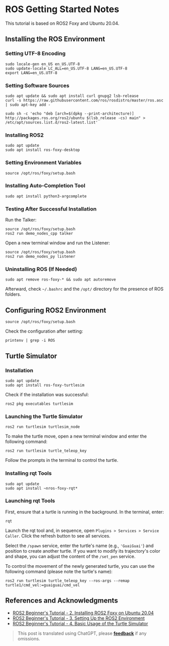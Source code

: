 # ROS Getting Started Notes

This tutorial is based on ROS2 Foxy and Ubuntu 20.04.

## Installing the ROS Environment

### Setting UTF-8 Encoding

```shell
sudo locale-gen en_US en_US.UTF-8
sudo update-locale LC_ALL=en_US.UTF-8 LANG=en_US.UTF-8
export LANG=en_US.UTF-8
```

### Setting Software Sources

```shell
sudo apt update && sudo apt install curl gnupg2 lsb-release
curl -s https://raw.githubusercontent.com/ros/rosdistro/master/ros.asc | sudo apt-key add -
```

```shell
sudo sh -c 'echo "deb [arch=$(dpkg --print-architecture)] http://packages.ros.org/ros2/ubuntu $(lsb_release -cs) main" > /etc/apt/sources.list.d/ros2-latest.list'
```

### Installing ROS2

```shell
sudo apt update
sudo apt install ros-foxy-desktop
```

### Setting Environment Variables

```shell
source /opt/ros/foxy/setup.bash
```

### Installing Auto-Completion Tool

```shell
sudo apt install python3-argcomplete
```

### Testing After Successful Installation

Run the Talker:

```shell
source /opt/ros/foxy/setup.bash
ros2 run demo_nodes_cpp talker
```

Open a new terminal window and run the Listener:

```shell
source /opt/ros/foxy/setup.bash
ros2 run demo_nodes_py listener
```

### Uninstalling ROS (If Needed)

```shell
sudo apt remove ros-foxy-* && sudo apt autoremove
```

Afterward, check `~/.bashrc` and the `/opt/` directory for the presence of ROS folders.

## Configuring ROS2 Environment

```shell
source /opt/ros/foxy/setup.bash
```

Check the configuration after setting:

```shell
printenv | grep -i ROS
```

## Turtle Simulator

### Installation

```shell
sudo apt update
sudo apt install ros-foxy-turtlesim
```

Check if the installation was successful:

```shell
ros2 pkg executables turtlesim
```

### Launching the Turtle Simulator

```shell
ros2 run turtlesim turtlesim_node
```

To make the turtle move, open a new terminal window and enter the following command:

```shell
ros2 run turtlesim turtle_teleop_key
```

Follow the prompts in the terminal to control the turtle.

### Installing rqt Tools

```shell
sudo apt update
sudo apt install ~nros-foxy-rqt*
```

### Launching rqt Tools

First, ensure that a turtle is running in the background. In the terminal, enter:

```shell
rqt
```

Launch the rqt tool and, in sequence, open `Plugins > Services > Service Caller`. Click the refresh button to see all services.

Select the `/spawn` service, enter the turtle's name (e.g., `'GuaiGuai'`) and position to create another turtle. If you want to modify its trajectory's color and shape, you can adjust the content of the `/set_pen` service.

To control the movement of the newly generated turtle, you can use the following command (please note the turtle's name):

```shell
ros2 run turtlesim turtle_teleop_key --ros-args --remap turtle1/cmd_vel:=guaiguai/cmd_vel
```

## References and Acknowledgments

- [ROS2 Beginner's Tutorial - 2. Installing ROS2 Foxy on Ubuntu 20.04](https://www.guyuehome.com/10226)
- [ROS2 Beginner's Tutorial - 3. Setting Up the ROS2 Environment](https://www.guyuehome.com/10243)
- [ROS2 Beginner's Tutorial - 4. Basic Usage of the Turtle Simulator](https://www.guyuehome.com/10386)

> This post is translated using ChatGPT, please [**feedback**](https://github.com/linyuxuanlin/Wiki_MkDocs/issues/new) if any omissions.